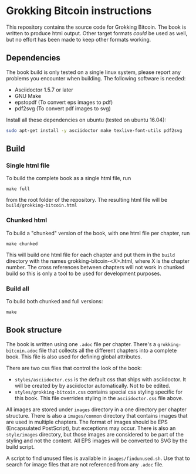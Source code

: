 # Grokking Bitcoin instructions

This repository contains the source code for Grokking Bitcoin. The
book is written to produce html output. Other target formats *could*
be used as well, but no effort has been made to keep other formats
working.

## Dependencies

The book build is only tested on a single linux system, please report
any problems you encounter when building. The following software is
needed:

* Asciidoctor 1.5.7 or later
* GNU Make
* epstopdf (To convert eps images to pdf)
* pdf2svg (To convert pdf images to svg)

Install all these dependencies on ubuntu (tested on ubuntu 16.04):

```bash
sudo apt-get install -y asciidoctor make texlive-font-utils pdf2svg
```

## Build

### Single html file

To build the complete book as a single html file, run

```shell
make full
```

from the root folder of the repository. The resulting html file will
be `build/grokking-bitcoin.html`

### Chunked html

To build a "chunked" version of the book, with one html file per
chapter, run

```shell
make chunked
```

This will build one html file for each chapter and put them in the
`build` directory with the names grokking-bitcoin-&lt;X>.html, where X
is the chapter number. The cross references between chapters will not
work in chunked build so this is only a tool to be used for
development purposes.

### Build all

To build both chunked and full versions:

```shell
make
```

## Book structure

The book is written using one `.adoc` file per chapter. There's a
`grokking-bitcoin.adoc` file that collects all the different chapters
into a complete book. This file is also used for defining global
attributes.

There are two css files that control the look of the book:

* `styles/asciidoctor.css` is the default css that ships with
  asciidoctor. It will be created by by asciidoctor automatically. Not
  to be edited.
* `styles/grokking-bitcoin.css` contains special css styling specific
  for this book. This file overrides styling in the `asciidoctor.css`
  file above.

All images are stored under `images` directory in a one directory per
chapter structure. There is also a `images/common` directory that
contains images that are used in multiple chapters. The format of
images should be EPS (Encapsulated PostScript), but exceptions may
occur. There is also an `style/images` directory, but those images are
considered to be part of the styling and not the content. All EPS
images will be converted to SVG by the build script.

A script to find unused files is available in
`images/findunused.sh`. Use that to search for image files that are
not referenced from any `.adoc` file.
